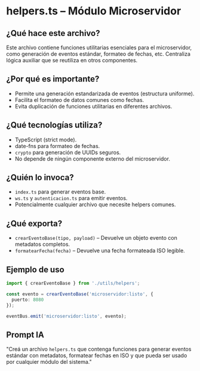# helpers.ts – Módulo Microservidor

## ¿Qué hace este archivo?

Este archivo contiene funciones utilitarias esenciales para el microservidor, como generación de eventos estándar, formateo de fechas, etc. Centraliza lógica auxiliar que se reutiliza en otros componentes.

## ¿Por qué es importante?

- Permite una generación estandarizada de eventos (estructura uniforme).
- Facilita el formateo de datos comunes como fechas.
- Evita duplicación de funciones utilitarias en diferentes archivos.

## ¿Qué tecnologías utiliza?

- TypeScript (strict mode).
- date-fns para formateo de fechas.
- `crypto` para generación de UUIDs seguros.
- No depende de ningún componente externo del microservidor.

## ¿Quién lo invoca?

- `index.ts` para generar eventos base.
- `ws.ts` y `autenticacion.ts` para emitir eventos.
- Potencialmente cualquier archivo que necesite helpers comunes.

## ¿Qué exporta?

- `crearEventoBase(tipo, payload)` – Devuelve un objeto evento con metadatos completos.
- `formatearFecha(fecha)` – Devuelve una fecha formateada ISO legible.

## Ejemplo de uso
```ts
import { crearEventoBase } from './utils/helpers';

const evento = crearEventoBase('microservidor:listo', {
  puerto: 8080
});

eventBus.emit('microservidor:listo', evento);
```

## Prompt IA
"Creá un archivo `helpers.ts` que contenga funciones para generar eventos estándar con metadatos, formatear fechas en ISO y que pueda ser usado por cualquier módulo del sistema."

